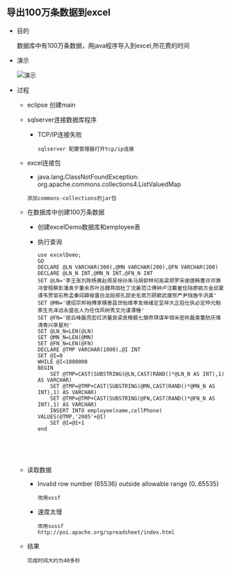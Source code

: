 ## 导出100万条数据到excel

* 目的

  数据库中有100万条数据，用java程序导入到excel,所花费的时间

* 演示

  ![演示](./show.gif)

* 过程

  * eclipse 创建main

  * sqlserver连接数据库程序

    * TCP/IP连接失败 

      ```
      sqlserver 配置管理器打开tcp/ip连接
      ```

  * excel连接包

    *  java.lang.ClassNotFoundException: org.apache.commons.collections4.ListValuedMap

      ```
      添加commons-collections的jar包
      ```

  * 在数据库中创建100万条数据

    * 创建excelDemo数据库和employee表

    * 执行查询

      ```
      use excelDemo;
      GO
      DECLARE @LN VARCHAR(300),@MN VARCHAR(200),@FN VARCHAR(200)
      DECLARE @LN_N INT,@MN_N INT,@FN_N INT
      SET @LN='李王张刘陈杨黄赵周吴徐孙朱马胡郭林何高梁郑罗宋谢唐韩曹许邓萧冯曾程蔡彭潘袁于董余苏叶吕魏蒋田杜丁沈姜范江傅钟卢汪戴崔任陆廖姚方金邱夏谭韦贾邹石熊孟秦阎薛侯雷白龙段郝孔邵史毛常万顾赖武康贺严尹钱施牛洪龚'
      SET @MN='德绍宗邦裕傅家積善昌世贻维孝友继绪定呈祥大正启仕执必定仲元魁家生先泽远永盛在人为任伐风树秀文光谨潭棰'
      SET @FN='丽云峰磊亮宏红洪量良梁良粮靓七旗奇琪谋牟弭米密祢磊类蕾肋庆情清青兴幸星刑'
      SET @LN_N=LEN(@LN)
      SET @MN_N=LEN(@MN)
      SET @FN_N=LEN(@FN)
      DECLARE @TMP VARCHAR(1000),@I INT
      SET @I=0
      WHILE @I<1000000
      BEGIN
          SET @TMP=CAST(SUBSTRING(@LN,CAST(RAND()*@LN_N AS INT),1) AS VARCHAR)
          SET @TMP=@TMP+CAST(SUBSTRING(@MN,CAST(RAND()*@MN_N AS INT),1) AS VARCHAR)
          SET @TMP=@TMP+CAST(SUBSTRING(@FN,CAST(RAND()*@FN_N AS INT),1) AS VARCHAR)
          INSERT INTO employee(name,cellPhone) VALUES(@TMP,'2005'+@I)
          SET @I=@I+1
      end
      ```

      ​

    ​

  * 读取数据

    * Invalid row number (65536) outside allowable range (0..65535)

      ```
      改用xssf
      ```

    * 速度太慢

      ```
      改用sxssf
      http://poi.apache.org/spreadsheet/index.html
      ```

  * 结果

    ```
    完成时间大约为40多秒
    ```

    ​
